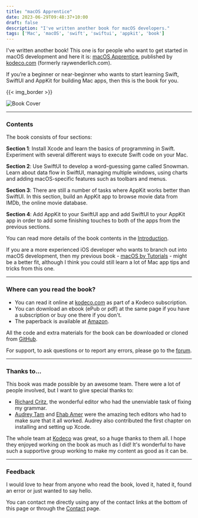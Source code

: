 ```yaml
---
title: "macOS Apprentice"
date: 2023-06-29T09:48:37+10:00
draft: false
description: "I've written another book for macOS developers."
tags: ['Mac', 'macOS', 'swift', 'swiftui', 'appkit', 'book']
---
```


I've written another book! This one is for people who want to get started in macOS development and here it is: [macOS Apprentice][1], published by [kodeco.com][5] (formerly raywenderlich.com).

If you’re a beginner or near-beginner who wants to start learning Swift, SwiftUI and AppKit for building Mac apps, then this is the book for you. 

<!--more-->

{{< img_border >}}

![Book Cover][i1]

---

### Contents

The book consists of four sections:

**Section 1**: Install Xcode and learn the basics of programming in Swift. Experiment with several different ways to execute Swift code on your Mac.

**Section 2**: Use SwiftUI to develop a word-guessing game called Snowman. Learn about data flow in SwiftUI, managing multiple windows, using charts and adding macOS-specific features such as toolbars and menus.

**Section 3**: There are still a number of tasks where AppKit works better than SwiftUI. In this section, build an AppKit app to browse movie data from IMDb, the online movie database.

**Section 4**: Add AppKit to your SwiftUI app and add SwiftUI to your AppKit app in order to add some finishing touches to both of the apps from the previous sections.

You can read more details of the book contents in the [Introduction][4].

If you are a more experienced iOS developer who wants to branch out into macOS development, then my previous book - [macOS by Tutorials][6] - might be a better fit, although I think you could still learn a lot of Mac app tips and tricks from this one.

---

### Where can you read the book?

- You can read it online at [kodeco.com][1] as part of a Kodeco subscription.
- You can download an ebook (ePub or pdf) at the same page if you have a subscription or buy one there if you don't.
- The paperback is available at [Amazon][3].

All the code and extra materials for the book can be downloaded or cloned from [GitHub][2].

For support, to ask questions or to report any errors, please go to the [forum][7].

---

### Thanks to...

This book was made possible by an awesome team. There were a lot of people involved, but I want to give special thanks to:

- [Richard Critz][10], the wonderful editor who had the unenviable task of fixing my grammar.
- [Audrey Tam][11] and [Ehab Amer][12] were the amazing tech editors who had to make sure that it all worked. Audrey also contributed the first chapter on installing and setting up Xcode.

The whole team at [Kodeco][5] was great, so a huge thanks to them all. I hope they enjoyed working on the book as much as I did! It's wonderful to have such a supportive group working to make my content as good as it can be.

---

### Feedback

I would love to hear from anyone who read the book, loved it, hated it, found an error or just wanted to say hello.

You can contact me directly using any of the contact links at the bottom of this page or through the [Contact][8] page.


[1]: https://www.kodeco.com/books/macos-apprentice/v1.0
[2]: https://github.com/kodecocodes/maca-materials/tree/editions/1.0
[3]: https://www.amazon.com/dp/1950325865?&linkCode=sl1&tag=kodeco-20&linkId=66080845dc88e8300c02194f4516961a&language=en_US&ref_=as_li_ss_tl
[4]: https://www.kodeco.com/books/macos-apprentice/v1.0/chapters/v-introduction
[5]: https://www.kodeco.com/
[6]: https://www.kodeco.com/books/macos-by-tutorials
[7]: https://forums.kodeco.com/c/books/macos-apprentice/107
[8]: /contact/
[10]: https://www.kodeco.com/u/rcritz
[11]: https://www.kodeco.com/u/audrey
[12]: https://www.kodeco.com/u/ehabamer

[i1]: /images/book_cover_2.png